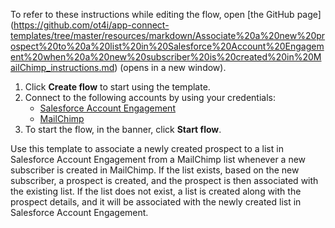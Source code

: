 To refer to these instructions while editing the flow, open [the GitHub page]
(https://github.com/ot4i/app-connect-templates/tree/master/resources/markdown/Associate%20a%20new%20prospect%20to%20a%20list%20in%20Salesforce%20Account%20Engagement%20when%20a%20new%20subscriber%20is%20created%20in%20MailChimp_instructions.md) (opens in a new window).

1. Click **Create flow** to start using the template.
2. Connect to the following accounts by using your credentials:
   - [Salesforce Account  Engagement](https://www.ibm.com/docs/en/app-connect/saas?topic=apps-salesforce-account-engagement) 
   - [MailChimp](https://www.ibm.com/docs/en/app-connect/saas?topic=apps-mailchimp)
3. To start the flow, in the banner, click **Start flow**.

Use this template to associate a newly created prospect to a list in Salesforce Account Engagement from a MailChimp list whenever a new subscriber is created in MailChimp. If the list exists, based on the new subscriber, a prospect is created, and the prospect is then associated with the existing list. If the list does not exist, a list is created along with the prospect details, and it will be associated with the newly created list in Salesforce Account Engagement.